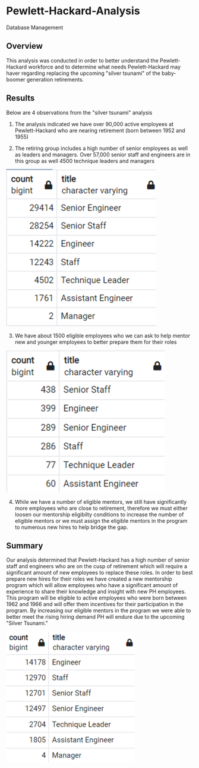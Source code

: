 # Pewlett-Hackard-Analysis
Database Management

## Overview
This analysis was conducted in order to better understand the Pewlett-Hackard workforce and to determine what needs Pewlett-Hackard may haver regarding replacing the upcoming "silver tsunami" of the baby-boomer generation retirements.

## Results
Below are 4 observations from the "silver tsunami" analysis

1) The analysis indicated we have over 90,000 active employees at Pewlett-Hackard who are nearing retirement (born between 1952 and 1955)

3) The retiring group includes a high number of senior employees as well as leaders and managers. Over 57,000 senior staff and engineers are in this group as well 4500 technique leaders and managers

![Retiring Titles](https://github.com/sbull32/Pewlett-Hackard-Analysis/blob/main/Analysis/retiring_titles.png)

3) We have about 1500 eligible employees who we can ask to help mentor new and younger employees to better prepare them for their roles

![Eligible Mentor Titles](https://github.com/sbull32/Pewlett-Hackard-Analysis/blob/main/Analysis/eligible_mentor_by_title.png)

4) While we have a number of eligible mentors, we still have significantly more employees who are close to retirement, therefore we must either loosen our mentorship eligibilty conditions to increase the number of eligible mentors or we must assign the eligible mentors in the program to numerous new hires to help bridge the gap.

## Summary
Our analysis determined that Pewlett-Hackard has a high number of senior staff and engineers who are on the cusp of retirement which will require a significant amount of new employees to replace these roles. In order to best prepare new hires for their roles we have created a new mentorship program which will allow employees who have a significant amount of experience to share their knowledge and insight with new PH employees. This program will be eligible to active employees who were born between 1962 and 1966 and will offer them incentives for their participation in the program. By increasing our eligible mentors in the program we were able to better meet the rising hiring demand PH will endure due to the upcoming "Silver Tsunami."

![Eligible Mentors](https://github.com/sbull32/Pewlett-Hackard-Analysis/blob/main/Analysis/updated_eligible_mentor_counts.png)
